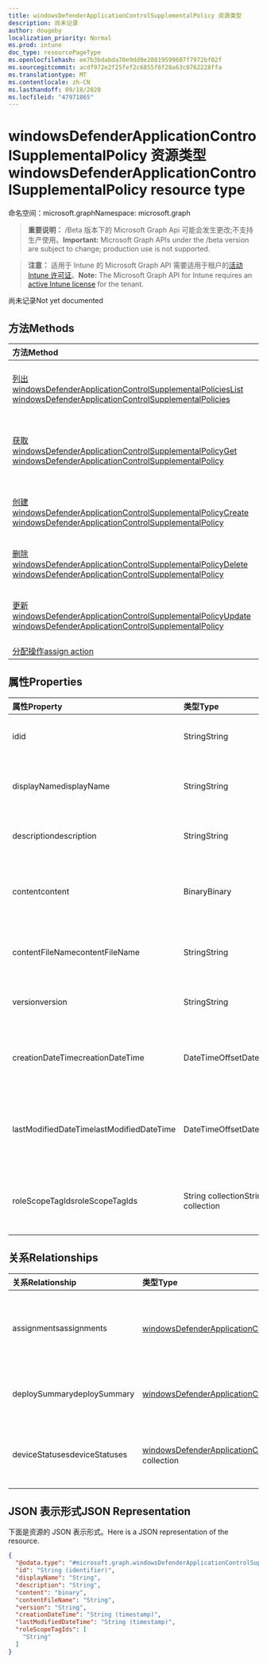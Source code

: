 ```yaml
---
title: windowsDefenderApplicationControlSupplementalPolicy 资源类型
description: 尚未记录
author: dougeby
localization_priority: Normal
ms.prod: intune
doc_type: resourcePageType
ms.openlocfilehash: ee7b3bdabda70e9dd9e20819599607f7972bf02f
ms.sourcegitcommit: acdf972e2f25fef2c6855f6f28a63c0762228ffa
ms.translationtype: MT
ms.contentlocale: zh-CN
ms.lasthandoff: 09/18/2020
ms.locfileid: "47971865"
---
```

# <a name="windowsdefenderapplicationcontrolsupplementalpolicy-resource-type"></a><span data-ttu-id="414ce-103">windowsDefenderApplicationControlSupplementalPolicy 资源类型</span><span class="sxs-lookup"><span data-stu-id="414ce-103">windowsDefenderApplicationControlSupplementalPolicy resource type</span></span>

<span data-ttu-id="414ce-104">命名空间：microsoft.graph</span><span class="sxs-lookup"><span data-stu-id="414ce-104">Namespace: microsoft.graph</span></span>

> <span data-ttu-id="414ce-105">**重要说明：** /Beta 版本下的 Microsoft Graph Api 可能会发生更改;不支持生产使用。</span><span class="sxs-lookup"><span data-stu-id="414ce-105">**Important:** Microsoft Graph APIs under the /beta version are subject to change; production use is not supported.</span></span>

> <span data-ttu-id="414ce-106">**注意：** 适用于 Intune 的 Microsoft Graph API 需要适用于租户的[活动 Intune 许可证](https://go.microsoft.com/fwlink/?linkid=839381)。</span><span class="sxs-lookup"><span data-stu-id="414ce-106">**Note:** The Microsoft Graph API for Intune requires an [active Intune license](https://go.microsoft.com/fwlink/?linkid=839381) for the tenant.</span></span>

<span data-ttu-id="414ce-107">尚未记录</span><span class="sxs-lookup"><span data-stu-id="414ce-107">Not yet documented</span></span>

## <a name="methods"></a><span data-ttu-id="414ce-108">方法</span><span class="sxs-lookup"><span data-stu-id="414ce-108">Methods</span></span>
|<span data-ttu-id="414ce-109">方法</span><span class="sxs-lookup"><span data-stu-id="414ce-109">Method</span></span>|<span data-ttu-id="414ce-110">返回类型</span><span class="sxs-lookup"><span data-stu-id="414ce-110">Return Type</span></span>|<span data-ttu-id="414ce-111">说明</span><span class="sxs-lookup"><span data-stu-id="414ce-111">Description</span></span>|
|:---|:---|:---|
|[<span data-ttu-id="414ce-112">列出 windowsDefenderApplicationControlSupplementalPolicies</span><span class="sxs-lookup"><span data-stu-id="414ce-112">List windowsDefenderApplicationControlSupplementalPolicies</span></span>](../api/intune-unlock-windowsdefenderapplicationcontrolsupplementalpolicy-list.md)|<span data-ttu-id="414ce-113">[windowsDefenderApplicationControlSupplementalPolicy](../resources/intune-unlock-windowsdefenderapplicationcontrolsupplementalpolicy.md) 集合</span><span class="sxs-lookup"><span data-stu-id="414ce-113">[windowsDefenderApplicationControlSupplementalPolicy](../resources/intune-unlock-windowsdefenderapplicationcontrolsupplementalpolicy.md) collection</span></span>|<span data-ttu-id="414ce-114">列出 [windowsDefenderApplicationControlSupplementalPolicy](../resources/intune-unlock-windowsdefenderapplicationcontrolsupplementalpolicy.md) 对象的属性和关系。</span><span class="sxs-lookup"><span data-stu-id="414ce-114">List properties and relationships of the [windowsDefenderApplicationControlSupplementalPolicy](../resources/intune-unlock-windowsdefenderapplicationcontrolsupplementalpolicy.md) objects.</span></span>|
|[<span data-ttu-id="414ce-115">获取 windowsDefenderApplicationControlSupplementalPolicy</span><span class="sxs-lookup"><span data-stu-id="414ce-115">Get windowsDefenderApplicationControlSupplementalPolicy</span></span>](../api/intune-unlock-windowsdefenderapplicationcontrolsupplementalpolicy-get.md)|[<span data-ttu-id="414ce-116">windowsDefenderApplicationControlSupplementalPolicy</span><span class="sxs-lookup"><span data-stu-id="414ce-116">windowsDefenderApplicationControlSupplementalPolicy</span></span>](../resources/intune-unlock-windowsdefenderapplicationcontrolsupplementalpolicy.md)|<span data-ttu-id="414ce-117">读取 [windowsDefenderApplicationControlSupplementalPolicy](../resources/intune-unlock-windowsdefenderapplicationcontrolsupplementalpolicy.md) 对象的属性和关系。</span><span class="sxs-lookup"><span data-stu-id="414ce-117">Read properties and relationships of the [windowsDefenderApplicationControlSupplementalPolicy](../resources/intune-unlock-windowsdefenderapplicationcontrolsupplementalpolicy.md) object.</span></span>|
|[<span data-ttu-id="414ce-118">创建 windowsDefenderApplicationControlSupplementalPolicy</span><span class="sxs-lookup"><span data-stu-id="414ce-118">Create windowsDefenderApplicationControlSupplementalPolicy</span></span>](../api/intune-unlock-windowsdefenderapplicationcontrolsupplementalpolicy-create.md)|[<span data-ttu-id="414ce-119">windowsDefenderApplicationControlSupplementalPolicy</span><span class="sxs-lookup"><span data-stu-id="414ce-119">windowsDefenderApplicationControlSupplementalPolicy</span></span>](../resources/intune-unlock-windowsdefenderapplicationcontrolsupplementalpolicy.md)|<span data-ttu-id="414ce-120">创建新的 [windowsDefenderApplicationControlSupplementalPolicy](../resources/intune-unlock-windowsdefenderapplicationcontrolsupplementalpolicy.md) 对象。</span><span class="sxs-lookup"><span data-stu-id="414ce-120">Create a new [windowsDefenderApplicationControlSupplementalPolicy](../resources/intune-unlock-windowsdefenderapplicationcontrolsupplementalpolicy.md) object.</span></span>|
|[<span data-ttu-id="414ce-121">删除 windowsDefenderApplicationControlSupplementalPolicy</span><span class="sxs-lookup"><span data-stu-id="414ce-121">Delete windowsDefenderApplicationControlSupplementalPolicy</span></span>](../api/intune-unlock-windowsdefenderapplicationcontrolsupplementalpolicy-delete.md)|<span data-ttu-id="414ce-122">无</span><span class="sxs-lookup"><span data-stu-id="414ce-122">None</span></span>|<span data-ttu-id="414ce-123">删除 [windowsDefenderApplicationControlSupplementalPolicy](../resources/intune-unlock-windowsdefenderapplicationcontrolsupplementalpolicy.md)。</span><span class="sxs-lookup"><span data-stu-id="414ce-123">Deletes a [windowsDefenderApplicationControlSupplementalPolicy](../resources/intune-unlock-windowsdefenderapplicationcontrolsupplementalpolicy.md).</span></span>|
|[<span data-ttu-id="414ce-124">更新 windowsDefenderApplicationControlSupplementalPolicy</span><span class="sxs-lookup"><span data-stu-id="414ce-124">Update windowsDefenderApplicationControlSupplementalPolicy</span></span>](../api/intune-unlock-windowsdefenderapplicationcontrolsupplementalpolicy-update.md)|[<span data-ttu-id="414ce-125">windowsDefenderApplicationControlSupplementalPolicy</span><span class="sxs-lookup"><span data-stu-id="414ce-125">windowsDefenderApplicationControlSupplementalPolicy</span></span>](../resources/intune-unlock-windowsdefenderapplicationcontrolsupplementalpolicy.md)|<span data-ttu-id="414ce-126">更新 [windowsDefenderApplicationControlSupplementalPolicy](../resources/intune-unlock-windowsdefenderapplicationcontrolsupplementalpolicy.md) 对象的属性。</span><span class="sxs-lookup"><span data-stu-id="414ce-126">Update the properties of a [windowsDefenderApplicationControlSupplementalPolicy](../resources/intune-unlock-windowsdefenderapplicationcontrolsupplementalpolicy.md) object.</span></span>|
|[<span data-ttu-id="414ce-127">分配操作</span><span class="sxs-lookup"><span data-stu-id="414ce-127">assign action</span></span>](../api/intune-unlock-windowsdefenderapplicationcontrolsupplementalpolicy-assign.md)|<span data-ttu-id="414ce-128">无</span><span class="sxs-lookup"><span data-stu-id="414ce-128">None</span></span>|<span data-ttu-id="414ce-129">尚未记录</span><span class="sxs-lookup"><span data-stu-id="414ce-129">Not yet documented</span></span>|

## <a name="properties"></a><span data-ttu-id="414ce-130">属性</span><span class="sxs-lookup"><span data-stu-id="414ce-130">Properties</span></span>
|<span data-ttu-id="414ce-131">属性</span><span class="sxs-lookup"><span data-stu-id="414ce-131">Property</span></span>|<span data-ttu-id="414ce-132">类型</span><span class="sxs-lookup"><span data-stu-id="414ce-132">Type</span></span>|<span data-ttu-id="414ce-133">说明</span><span class="sxs-lookup"><span data-stu-id="414ce-133">Description</span></span>|
|:---|:---|:---|
|<span data-ttu-id="414ce-134">id</span><span class="sxs-lookup"><span data-stu-id="414ce-134">id</span></span>|<span data-ttu-id="414ce-135">String</span><span class="sxs-lookup"><span data-stu-id="414ce-135">String</span></span>|<span data-ttu-id="414ce-136">WindowsDefenderApplicationControl 补充策略的键。</span><span class="sxs-lookup"><span data-stu-id="414ce-136">The key for the WindowsDefenderApplicationControl supplemental policy.</span></span>|
|<span data-ttu-id="414ce-137">displayName</span><span class="sxs-lookup"><span data-stu-id="414ce-137">displayName</span></span>|<span data-ttu-id="414ce-138">String</span><span class="sxs-lookup"><span data-stu-id="414ce-138">String</span></span>|<span data-ttu-id="414ce-139">WindowsDefenderApplicationControl 补充策略的显示名称。</span><span class="sxs-lookup"><span data-stu-id="414ce-139">The display name of WindowsDefenderApplicationControl supplemental policy.</span></span>|
|<span data-ttu-id="414ce-140">description</span><span class="sxs-lookup"><span data-stu-id="414ce-140">description</span></span>|<span data-ttu-id="414ce-141">String</span><span class="sxs-lookup"><span data-stu-id="414ce-141">String</span></span>|<span data-ttu-id="414ce-142">WindowsDefenderApplicationControl 补充策略的说明。</span><span class="sxs-lookup"><span data-stu-id="414ce-142">The description of WindowsDefenderApplicationControl supplemental policy.</span></span>|
|<span data-ttu-id="414ce-143">content</span><span class="sxs-lookup"><span data-stu-id="414ce-143">content</span></span>|<span data-ttu-id="414ce-144">Binary</span><span class="sxs-lookup"><span data-stu-id="414ce-144">Binary</span></span>|<span data-ttu-id="414ce-145">WindowsDefenderApplicationControl 补充策略内容（以字节数组格式为单位）。</span><span class="sxs-lookup"><span data-stu-id="414ce-145">The WindowsDefenderApplicationControl supplemental policy content in byte array format.</span></span>|
|<span data-ttu-id="414ce-146">contentFileName</span><span class="sxs-lookup"><span data-stu-id="414ce-146">contentFileName</span></span>|<span data-ttu-id="414ce-147">String</span><span class="sxs-lookup"><span data-stu-id="414ce-147">String</span></span>|<span data-ttu-id="414ce-148">WindowsDefenderApplicationControl 补充策略内容的文件名。</span><span class="sxs-lookup"><span data-stu-id="414ce-148">The WindowsDefenderApplicationControl supplemental policy content's file name.</span></span>|
|<span data-ttu-id="414ce-149">version</span><span class="sxs-lookup"><span data-stu-id="414ce-149">version</span></span>|<span data-ttu-id="414ce-150">String</span><span class="sxs-lookup"><span data-stu-id="414ce-150">String</span></span>|<span data-ttu-id="414ce-151">WindowsDefenderApplicationControl 补充策略的版本。</span><span class="sxs-lookup"><span data-stu-id="414ce-151">The WindowsDefenderApplicationControl supplemental policy's version.</span></span>|
|<span data-ttu-id="414ce-152">creationDateTime</span><span class="sxs-lookup"><span data-stu-id="414ce-152">creationDateTime</span></span>|<span data-ttu-id="414ce-153">DateTimeOffset</span><span class="sxs-lookup"><span data-stu-id="414ce-153">DateTimeOffset</span></span>|<span data-ttu-id="414ce-154">上传 WindowsDefenderApplicationControl 补充策略的日期和时间。</span><span class="sxs-lookup"><span data-stu-id="414ce-154">The date and time when the WindowsDefenderApplicationControl supplemental policy was uploaded.</span></span>|
|<span data-ttu-id="414ce-155">lastModifiedDateTime</span><span class="sxs-lookup"><span data-stu-id="414ce-155">lastModifiedDateTime</span></span>|<span data-ttu-id="414ce-156">DateTimeOffset</span><span class="sxs-lookup"><span data-stu-id="414ce-156">DateTimeOffset</span></span>|<span data-ttu-id="414ce-157">上次修改 WindowsDefenderApplicationControl 补充策略的日期和时间。</span><span class="sxs-lookup"><span data-stu-id="414ce-157">The date and time when the WindowsDefenderApplicationControl supplemental policy was last modified.</span></span>|
|<span data-ttu-id="414ce-158">roleScopeTagIds</span><span class="sxs-lookup"><span data-stu-id="414ce-158">roleScopeTagIds</span></span>|<span data-ttu-id="414ce-159">String collection</span><span class="sxs-lookup"><span data-stu-id="414ce-159">String collection</span></span>|<span data-ttu-id="414ce-160">此 WindowsDefenderApplicationControl 补充策略实体的作用域标记列表。</span><span class="sxs-lookup"><span data-stu-id="414ce-160">List of Scope Tags for this WindowsDefenderApplicationControl supplemental policy entity.</span></span>|

## <a name="relationships"></a><span data-ttu-id="414ce-161">关系</span><span class="sxs-lookup"><span data-stu-id="414ce-161">Relationships</span></span>
|<span data-ttu-id="414ce-162">关系</span><span class="sxs-lookup"><span data-stu-id="414ce-162">Relationship</span></span>|<span data-ttu-id="414ce-163">类型</span><span class="sxs-lookup"><span data-stu-id="414ce-163">Type</span></span>|<span data-ttu-id="414ce-164">说明</span><span class="sxs-lookup"><span data-stu-id="414ce-164">Description</span></span>|
|:---|:---|:---|
|<span data-ttu-id="414ce-165">assignments</span><span class="sxs-lookup"><span data-stu-id="414ce-165">assignments</span></span>|<span data-ttu-id="414ce-166">[windowsDefenderApplicationControlSupplementalPolicyAssignment](../resources/intune-unlock-windowsdefenderapplicationcontrolsupplementalpolicyassignment.md) 集合</span><span class="sxs-lookup"><span data-stu-id="414ce-166">[windowsDefenderApplicationControlSupplementalPolicyAssignment](../resources/intune-unlock-windowsdefenderapplicationcontrolsupplementalpolicyassignment.md) collection</span></span>|<span data-ttu-id="414ce-167">此 WindowsDefenderApplicationControl 补充策略的关联组分配。</span><span class="sxs-lookup"><span data-stu-id="414ce-167">The associated group assignments for this WindowsDefenderApplicationControl supplemental policy.</span></span>|
|<span data-ttu-id="414ce-168">deploySummary</span><span class="sxs-lookup"><span data-stu-id="414ce-168">deploySummary</span></span>|[<span data-ttu-id="414ce-169">windowsDefenderApplicationControlSupplementalPolicyDeploymentSummary</span><span class="sxs-lookup"><span data-stu-id="414ce-169">windowsDefenderApplicationControlSupplementalPolicyDeploymentSummary</span></span>](../resources/intune-unlock-windowsdefenderapplicationcontrolsupplementalpolicydeploymentsummary.md)|<span data-ttu-id="414ce-170">WindowsDefenderApplicationControl 补充策略部署摘要。</span><span class="sxs-lookup"><span data-stu-id="414ce-170">WindowsDefenderApplicationControl supplemental policy deployment summary.</span></span>|
|<span data-ttu-id="414ce-171">deviceStatuses</span><span class="sxs-lookup"><span data-stu-id="414ce-171">deviceStatuses</span></span>|<span data-ttu-id="414ce-172">[windowsDefenderApplicationControlSupplementalPolicyDeploymentStatus](../resources/intune-unlock-windowsdefenderapplicationcontrolsupplementalpolicydeploymentstatus.md) 集合</span><span class="sxs-lookup"><span data-stu-id="414ce-172">[windowsDefenderApplicationControlSupplementalPolicyDeploymentStatus](../resources/intune-unlock-windowsdefenderapplicationcontrolsupplementalpolicydeploymentstatus.md) collection</span></span>|<span data-ttu-id="414ce-173">此 WindowsDefenderApplicationControl 补充策略的设备部署状态列表。</span><span class="sxs-lookup"><span data-stu-id="414ce-173">The list of device deployment states for this WindowsDefenderApplicationControl supplemental policy.</span></span>|

## <a name="json-representation"></a><span data-ttu-id="414ce-174">JSON 表示形式</span><span class="sxs-lookup"><span data-stu-id="414ce-174">JSON Representation</span></span>
<span data-ttu-id="414ce-175">下面是资源的 JSON 表示形式。</span><span class="sxs-lookup"><span data-stu-id="414ce-175">Here is a JSON representation of the resource.</span></span>
<!-- {
  "blockType": "resource",
  "keyProperty": "id",
  "@odata.type": "microsoft.graph.windowsDefenderApplicationControlSupplementalPolicy"
}
-->
``` json
{
  "@odata.type": "#microsoft.graph.windowsDefenderApplicationControlSupplementalPolicy",
  "id": "String (identifier)",
  "displayName": "String",
  "description": "String",
  "content": "binary",
  "contentFileName": "String",
  "version": "String",
  "creationDateTime": "String (timestamp)",
  "lastModifiedDateTime": "String (timestamp)",
  "roleScopeTagIds": [
    "String"
  ]
}
```






